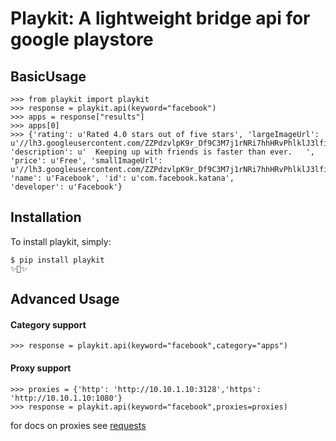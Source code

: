 Playkit: A lightweight bridge api for google playstore
=========================


BasicUsage
------------

    
    >>> from playkit import playkit
    >>> response = playkit.api(keyword="facebook")
    >>> apps = response["results"]
    >>> apps[0]
    >>> {'rating': u'Rated 4.0 stars out of five stars', 'largeImageUrl': u'//lh3.googleusercontent.com/ZZPdzvlpK9r_Df9C3M7j1rNRi7hhHRvPhlklJ3lfi5jk86Jd1s0Y5wcQ1QgbVaAP5Q=w340', 
    'description': u'  Keeping up with friends is faster than ever.   ', 
    'price': u'Free', 'smallImageUrl': u'//lh3.googleusercontent.com/ZZPdzvlpK9r_Df9C3M7j1rNRi7hhHRvPhlklJ3lfi5jk86Jd1s0Y5wcQ1QgbVaAP5Q=w170', 
    'name': u'Facebook', 'id': u'com.facebook.katana', 
    'developer': u'Facebook'}
  

Installation
------------

To install playkit, simply:


    $ pip install playkit
    ✨🍰✨

Advanced Usage
------------
#### Category support ####

    >>> response = playkit.api(keyword="facebook",category="apps")

#### Proxy support ####
    
    
    >>> proxies = {'http': 'http://10.10.1.10:3128','https': 'http://10.10.1.10:1080'}
    >>> response = playkit.api(keyword="facebook",proxies=proxies)
    
for docs on proxies see [requests](http://docs.python-requests.org/en/master/user/advanced/#proxies)
